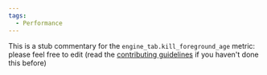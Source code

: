 ```yaml
---
tags:
  - Performance
---
```


This is a stub commentary for the `engine_tab.kill_foreground_age` metric: please feel free to edit (read the
[contributing guidelines](https://github.com/mozilla/glean-annotations/blob/main/CONTRIBUTING.md)
if you haven't done this before)
